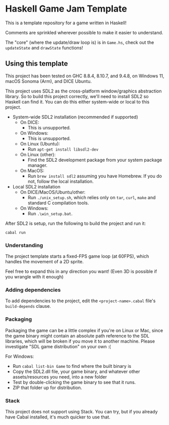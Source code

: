 # Haskell Game Jam Template

This is a template repository for a game written in Haskell!

Comments are sprinkled wherever possible to make it easier to understand.

The "core" (where the update/draw loop is) is in `Game.hs`, check out the `updateState` and `drawState` functions!

## Using this template

This project has been tested on GHC 8.8.4, 8.10.7, and 9.4.8, on Windows 11, macOS Sonoma (Arm), and DICE Ubuntu.

This project uses SDL2 as the cross-platform window/graphics abstraction library.
So to build this project correctly, we'll need to install SDL2 so Haskell can find it.
You can do this either system-wide or local to this project.

- System-wide SDL2 installation (recommended if supported)
  - On DICE:
    - This is unsupported.
  - On Windows:
    - This is unsupported.
  - On Linux (Ubuntu):
    - Run `apt-get install libsdl2-dev`
  - On Linux (other):
    - Find the SDL2 development package from your system package manager.
  - On MacOS:
    - Run `brew install sdl2` assuming you have Homebrew. If you do not, follow the local installation.
- Local SDL2 installation
  - On DICE/MacOS/Ubuntu/other:
    - Run `./unix_setup.sh`, which relies only on `tar`, `curl`, `make` and standard C compilation tools.
  - On Windows:
    - Run `.\win_setup.bat`.

After SDL2 is setup, run the following to build the project and run it:

```
cabal run
```

### Understanding

The project template starts a fixed-FPS game loop (at 60FPS), which handles the movement of a 2D sprite.

Feel free to expand this in any direction you want! (Even 3D is possible if you wrangle with it enough)

### Adding dependencies

To add dependencies to the project, edit the `<project-name>.cabal` file's `build-depends` clause.

### Packaging

Packaging the game can be a little complex if you're on Linux or Mac, since the game binary might contain an absolute path reference to the SDL libraries, which will be broken if you move it to another machine. Please investigate "SDL game distribution" on your own :(

For Windows:
- Run `cabal list-bin Game` to find where the built binary is
- Copy the SDL2.dll file, your game binary, and whatever other assets/resources you need, into a new folder
- Test by double-clicking the game binary to see that it runs.
- ZIP that folder up for distribution.

### Stack

This project does not support using Stack. You can try, but if you already have Cabal installed, it's much quicker to use that.
